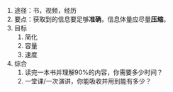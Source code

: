 1. 途径：书，视频，经历
2. 要点：获取到的信息要足够**准确**，信息体量应尽量**压缩**。
3. 目标
	1. 简化
	2. 容量
	3. 速度
4. 综合
	1. 读完一本书并理解90%的内容，你需要多少时间？
	2. 一堂课/一次演讲，你能吸收并用到能有多少？